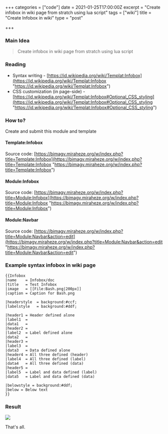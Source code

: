 +++
categories = ["code"]
date = 2021-01-25T17:00:00Z
excerpt = "Create infobox in wiki page from stratch using lua script"
tags = ["wiki"]
title = "Create Infobox in wiki"
type = "post"

+++
### Main Idea

> Create infobox in wiki page from stratch using lua script

### Reading

* Syntax writing - [https://id.wikipedia.org/wiki/Templat:Infobox](https://id.wikipedia.org/wiki/Templat:Infobox "https://id.wikipedia.org/wiki/Templat:Infobox")
* CSS customization (in page-side) - [https://id.wikipedia.org/wiki/Templat:Infobox#Optional_CSS_styling](https://id.wikipedia.org/wiki/Templat:Infobox#Optional_CSS_styling "https://id.wikipedia.org/wiki/Templat:Infobox#Optional_CSS_styling")

### How to?

Create and submit this module and template

#### Template:Infobox

Source code: [https://bimagv.miraheze.org/w/index.php?title=Template:Infobox](https://bimagv.miraheze.org/w/index.php?title=Template:Infobox "https://bimagv.miraheze.org/w/index.php?title=Template:Infobox")

#### Module:Infobox

Source code: [https://bimagv.miraheze.org/w/index.php?title=Module:Infobox](https://bimagv.miraheze.org/w/index.php?title=Module:Infobox "https://bimagv.miraheze.org/w/index.php?title=Module:Infobox")

#### Module:Navbar

Source code: [https://bimagv.miraheze.org/w/index.php?title=Module:Navbar&action=edit](https://bimagv.miraheze.org/w/index.php?title=Module:Navbar&action=edit "https://bimagv.miraheze.org/w/index.php?title=Module:Navbar&action=edit")

### Example syntax infobox in wiki page

    {{Infobox
    |name    = Infobox/doc
    |title   = Test Infobox
    |image   = [[File:Bash.png|200px]]
    |caption = Caption for Bash.png
    
    |headerstyle  = background:#ccf;
    |labelstyle   = background:#ddf;
    
    |header1 = Header defined alone
    |label1  = 
    |data1   = 
    |header2 = 
    |label2  = Label defined alone
    |data2   = 
    |header3 = 
    |label3  = 
    |data3   = Data defined alone
    |header4 = All three defined (header)
    |label4  = All three defined (label)
    |data4   = All three defined (data)
    |header5 = 
    |label5  = Label and data defined (label)
    |data5   = Label and data defined (data)
    
    |belowstyle = background:#ddf;
    |below = Below text
    }}
    

### Result

![](https://res.cloudinary.com/bimagv/image/upload/v1611654717/2021-01/123/2021-01-26--T09-51-18_cc1gok.png)

That's all.